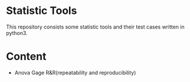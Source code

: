 # Statistic Tools

This repository consists some statistic tools and their test cases written in python3.

# Content
- Anova Gage R&R(repeatability and reproducibility)
